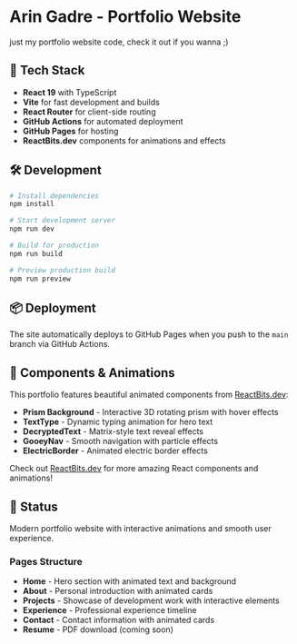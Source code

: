 # Arin Gadre - Portfolio Website

just my portfolio website code, check it out if you wanna ;) 

## 🚀 Tech Stack
- **React 19** with TypeScript
- **Vite** for fast development and builds
- **React Router** for client-side routing
- **GitHub Actions** for automated deployment
- **GitHub Pages** for hosting
- **ReactBits.dev** components for animations and effects

## 🛠️ Development

```bash
# Install dependencies
npm install

# Start development server
npm run dev

# Build for production
npm run build

# Preview production build
npm run preview
```

## 📦 Deployment

The site automatically deploys to GitHub Pages when you push to the `main` branch via GitHub Actions.

## 🎨 Components & Animations

This portfolio features beautiful animated components from [ReactBits.dev](https://reactbits.dev):
- **Prism Background** - Interactive 3D rotating prism with hover effects
- **TextType** - Dynamic typing animation for hero text
- **DecryptedText** - Matrix-style text reveal effects
- **GooeyNav** - Smooth navigation with particle effects
- **ElectricBorder** - Animated electric border effects

Check out [ReactBits.dev](https://reactbits.dev) for more amazing React components and animations!

## 🎯 Status

Modern portfolio website with interactive animations and smooth user experience.

### Pages Structure
- **Home** - Hero section with animated text and background
- **About** - Personal introduction with animated cards
- **Projects** - Showcase of development work with interactive elements
- **Experience** - Professional experience timeline
- **Contact** - Contact information with animated cards
- **Resume** - PDF download (coming soon)

